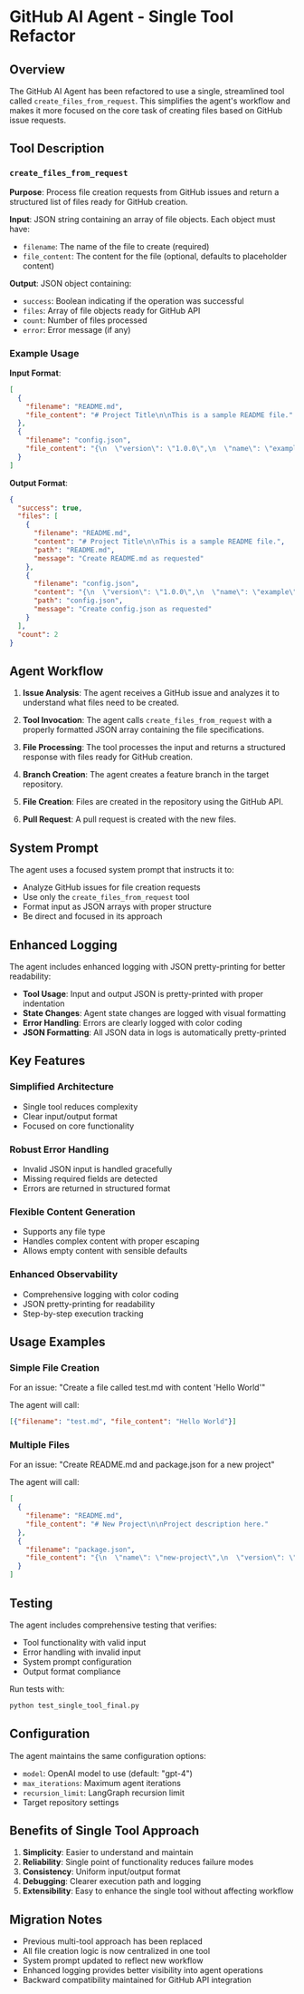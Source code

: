 # GitHub AI Agent - Single Tool Refactor

## Overview

The GitHub AI Agent has been refactored to use a single, streamlined tool called `create_files_from_request`. This simplifies the agent's workflow and makes it more focused on the core task of creating files based on GitHub issue requests.

## Tool Description

### `create_files_from_request`

**Purpose**: Process file creation requests from GitHub issues and return a structured list of files ready for GitHub creation.

**Input**: JSON string containing an array of file objects. Each object must have:
- `filename`: The name of the file to create (required)
- `file_content`: The content for the file (optional, defaults to placeholder content)

**Output**: JSON object containing:
- `success`: Boolean indicating if the operation was successful
- `files`: Array of file objects ready for GitHub API
- `count`: Number of files processed
- `error`: Error message (if any)

### Example Usage

**Input Format**:
```json
[
  {
    "filename": "README.md",
    "file_content": "# Project Title\n\nThis is a sample README file."
  },
  {
    "filename": "config.json",
    "file_content": "{\n  \"version\": \"1.0.0\",\n  \"name\": \"example\"\n}"
  }
]
```

**Output Format**:
```json
{
  "success": true,
  "files": [
    {
      "filename": "README.md",
      "content": "# Project Title\n\nThis is a sample README file.",
      "path": "README.md",
      "message": "Create README.md as requested"
    },
    {
      "filename": "config.json",
      "content": "{\n  \"version\": \"1.0.0\",\n  \"name\": \"example\"\n}",
      "path": "config.json", 
      "message": "Create config.json as requested"
    }
  ],
  "count": 2
}
```

## Agent Workflow

1. **Issue Analysis**: The agent receives a GitHub issue and analyzes it to understand what files need to be created.

2. **Tool Invocation**: The agent calls `create_files_from_request` with a properly formatted JSON array containing the file specifications.

3. **File Processing**: The tool processes the input and returns a structured response with files ready for GitHub creation.

4. **Branch Creation**: The agent creates a feature branch in the target repository.

5. **File Creation**: Files are created in the repository using the GitHub API.

6. **Pull Request**: A pull request is created with the new files.

## System Prompt

The agent uses a focused system prompt that instructs it to:
- Analyze GitHub issues for file creation requests
- Use only the `create_files_from_request` tool
- Format input as JSON arrays with proper structure
- Be direct and focused in its approach

## Enhanced Logging

The agent includes enhanced logging with JSON pretty-printing for better readability:

- **Tool Usage**: Input and output JSON is pretty-printed with proper indentation
- **State Changes**: Agent state changes are logged with visual formatting
- **Error Handling**: Errors are clearly logged with color coding
- **JSON Formatting**: All JSON data in logs is automatically pretty-printed

## Key Features

### Simplified Architecture
- Single tool reduces complexity
- Clear input/output format
- Focused on core functionality

### Robust Error Handling
- Invalid JSON input is handled gracefully
- Missing required fields are detected
- Errors are returned in structured format

### Flexible Content Generation
- Supports any file type
- Handles complex content with proper escaping
- Allows empty content with sensible defaults

### Enhanced Observability
- Comprehensive logging with color coding
- JSON pretty-printing for readability
- Step-by-step execution tracking

## Usage Examples

### Simple File Creation
For an issue: "Create a file called test.md with content 'Hello World'"

The agent will call:
```json
[{"filename": "test.md", "file_content": "Hello World"}]
```

### Multiple Files
For an issue: "Create README.md and package.json for a new project"

The agent will call:
```json
[
  {
    "filename": "README.md", 
    "file_content": "# New Project\n\nProject description here."
  },
  {
    "filename": "package.json",
    "file_content": "{\n  \"name\": \"new-project\",\n  \"version\": \"1.0.0\"\n}"
  }
]
```

## Testing

The agent includes comprehensive testing that verifies:
- Tool functionality with valid input
- Error handling with invalid input
- System prompt configuration
- Output format compliance

Run tests with:
```bash
python test_single_tool_final.py
```

## Configuration

The agent maintains the same configuration options:
- `model`: OpenAI model to use (default: "gpt-4")
- `max_iterations`: Maximum agent iterations
- `recursion_limit`: LangGraph recursion limit
- Target repository settings

## Benefits of Single Tool Approach

1. **Simplicity**: Easier to understand and maintain
2. **Reliability**: Single point of functionality reduces failure modes
3. **Consistency**: Uniform input/output format
4. **Debugging**: Clearer execution path and logging
5. **Extensibility**: Easy to enhance the single tool without affecting workflow

## Migration Notes

- Previous multi-tool approach has been replaced
- All file creation logic is now centralized in one tool
- System prompt updated to reflect new workflow
- Enhanced logging provides better visibility into agent operations
- Backward compatibility maintained for GitHub API integration
